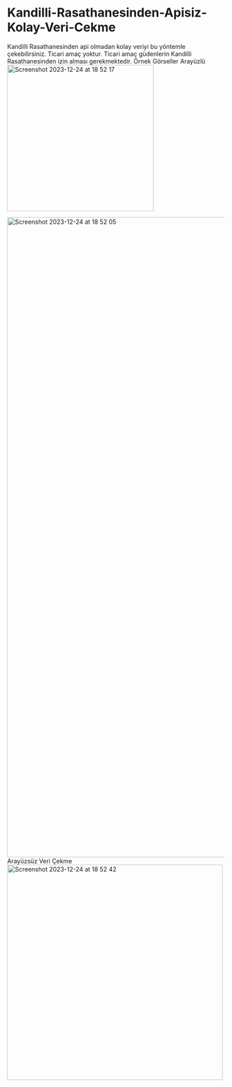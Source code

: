 # Kandilli-Rasathanesinden-Apisiz-Kolay-Veri-Cekme
Kandilli Rasathanesinden api olmadan kolay veriyi bu yöntemle çekebilirsiniz. Ticari amaç yoktur. Ticari amaç güdenlerin Kandilli Rasathanesinden izin alması gerekmektedir.
Örnek Görseller
Arayüzlü
<img width="339" alt="Screenshot 2023-12-24 at 18 52 17" src="https://github.com/dmsa2003/Kandilli-Rasathanesinden-Apisiz-Kolay-Veri-Cekme/assets/49487581/714200ea-9f6d-4279-9a24-a07fdcb9f4d6">

<img width="1483" alt="Screenshot 2023-12-24 at 18 52 05" src="https://github.com/dmsa2003/Kandilli-Rasathanesinden-Apisiz-Kolay-Veri-Cekme/assets/49487581/beb5e9c0-d2e0-46cc-9d88-0157a74d3e74">
Arayüzsüz Veri Çekme
<img width="499" alt="Screenshot 2023-12-24 at 18 52 42" src="https://github.com/dmsa2003/Kandilli-Rasathanesinden-Apisiz-Kolay-Veri-Cekme/assets/49487581/f4a9d6ef-a001-4c39-ae9e-704d3bfc1d62">
